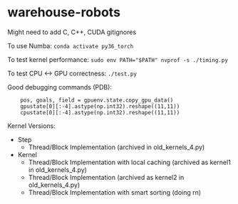 # warehouse-robots

Might need to add C, C++, CUDA gitignores

To use Numba:
``` conda activate py36_torch ```

To test kernel performance:
``` sudo env PATH="$PATH" nvprof -s ./timing.py ```

To test CPU <-> GPU correctness:
``` ./test.py ```

Good debugging commands (PDB):
```
    pos, goals, field = gpuenv.state.copy_gpu_data()
    gpustate[0][:-4].astype(np.int32).reshape((11,11))
    cpustate[0][:-4].astype(np.int32).reshape((11,11))
```

Kernel Versions:
 - Step
   - Thread/Block Implementation (archived in old_kernels_4.py)
 - Kernel
   - Thread/Block Implementation with local caching (archived as kernel1 in old_kernels_4.py)
   - Thread/Block Implementation (archived as kernel2 in old_kernels_4.py)
   - Thread/Block Implementation with smart sorting (doing rn)